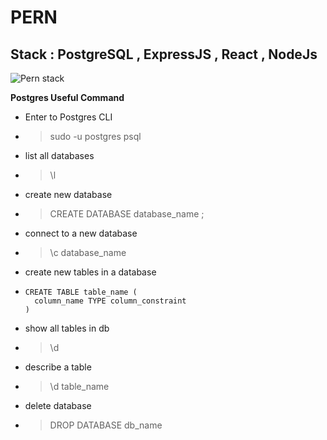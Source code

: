 # PERN

## Stack : PostgreSQL  , ExpressJS , React , NodeJs

![Pern stack](https://repository-images.githubusercontent.com/248812720/56902700-c5bd-11ea-813f-ed8631377258)

**Postgres Useful Command**

  * Enter to Postgres CLI
  * > sudo -u postgres psql
  * list all databases
  * > \l
  * create new database
  * > CREATE DATABASE database_name ;
  * connect to a new database
  * > \c database_name
  * create new tables in a database
  * ```
    CREATE TABLE table_name (
      column_name TYPE column_constraint
    )
      ```
  * show all tables in db
  * > \d
  * describe a table
  * > \d table_name
  * delete database
  * > DROP DATABASE db_name




<!--

DROP TABLE restaurants;

CREATE TABLE restaurants (
  id BIGSERIAL NOT NULL PRIMARY KEY,
  name VARCHAR(50)NOT NULL,
  location VARCHAR(50)NOT NULL,
  price_range INT NOT NULL check(price_range>= 1 and price_range <= 50)
);

INSERT INTO restaurants(name , location , price_range) VALUES ('KFC','Rabat',49);

INSERT INTO restaurants(name , location , price_range) VALUES ('Mini House','Kenitra',29);

SELECT * FROM restaurants;

-->
